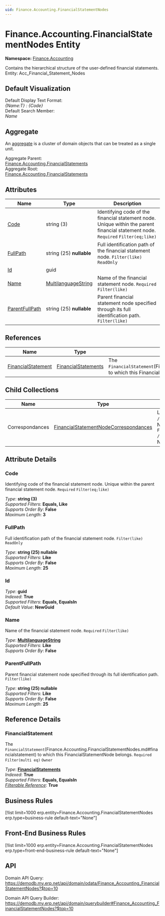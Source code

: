 ```yaml
---
uid: Finance.Accounting.FinancialStatementNodes
---
```

# Finance.Accounting.FinancialStatementNodes Entity

**Namespace:** [Finance.Accounting](Finance.Accounting.md)  

Contains the hierarchical structure of the user-defined financial statements. Entity: Acc_Financial_Statement_Nodes

## Default Visualization
Default Display Text Format:  
_{Name:T} : {Code}_  
Default Search Member:  
_Name_  

## Aggregate
An [aggregate](https://docs.erp.net/tech/advanced/concepts/aggregates.html) is a cluster of domain objects that can be treated as a single unit.  

Aggregate Parent:  
[Finance.Accounting.FinancialStatements](Finance.Accounting.FinancialStatements.md)  
Aggregate Root:  
[Finance.Accounting.FinancialStatements](Finance.Accounting.FinancialStatements.md)  

## Attributes

| Name | Type | Description |
| ---- | ---- | --- |
| [Code](Finance.Accounting.FinancialStatementNodes.md#code) | string (3) | Identifying code of the financial statement node. Unique within the parent financial statement node. `Required` `Filter(eq;like)` 
| [FullPath](Finance.Accounting.FinancialStatementNodes.md#fullpath) | string (25) __nullable__ | Full identification path of the financial statement node. `Filter(like)` `ReadOnly` 
| [Id](Finance.Accounting.FinancialStatementNodes.md#id) | guid |  
| [Name](Finance.Accounting.FinancialStatementNodes.md#name) | [MultilanguageString](../data-types.md#multilanguagestring) | Name of the financial statement node. `Required` `Filter(like)` 
| [ParentFullPath](Finance.Accounting.FinancialStatementNodes.md#parentfullpath) | string (25) __nullable__ | Parent financial statement node specified through its full identification path. `Filter(like)` 

## References

| Name | Type | Description |
| ---- | ---- | --- |
| [FinancialStatement](Finance.Accounting.FinancialStatementNodes.md#financialstatement) | [FinancialStatements](Finance.Accounting.FinancialStatements.md) | The `FinancialStatement`(Finance.Accounting.FinancialStatementNodes.md#financialstatement) to which this FinancialStatementNode belongs. `Required` `Filter(multi eq)` `Owner` |

## Child Collections

| Name | Type | Description |
| ---- | ---- | --- |
| Correspondances | [FinancialStatementNodeCorrespondances](Finance.Accounting.FinancialStatementNodeCorrespondances.md) | List of `FinancialStatement<br />NodeCorrespondance`(Finance.Accounting.FinancialStatement<br />NodeCorrespondances.md) child objects, based on the `Finance.Accounting.FinancialStatement<br />NodeCorrespondance.FinancialStatementNode`(Finance.Accounting.FinancialStatement<br />NodeCorrespondances.md#financialstatementnode) back reference 


## Attribute Details

### Code

Identifying code of the financial statement node. Unique within the parent financial statement node. `Required` `Filter(eq;like)`

_Type_: **string (3)**  
_Supported Filters_: **Equals, Like**  
_Supports Order By_: **False**  
_Maximum Length_: **3**  

### FullPath

Full identification path of the financial statement node. `Filter(like)` `ReadOnly`

_Type_: **string (25) __nullable__**  
_Supported Filters_: **Like**  
_Supports Order By_: **False**  
_Maximum Length_: **25**  

### Id

_Type_: **guid**  
_Indexed_: **True**  
_Supported Filters_: **Equals, EqualsIn**  
_Default Value_: **NewGuid**  

### Name

Name of the financial statement node. `Required` `Filter(like)`

_Type_: **[MultilanguageString](../data-types.md#multilanguagestring)**  
_Supported Filters_: **Like**  
_Supports Order By_: **False**  

### ParentFullPath

Parent financial statement node specified through its full identification path. `Filter(like)`

_Type_: **string (25) __nullable__**  
_Supported Filters_: **Like**  
_Supports Order By_: **False**  
_Maximum Length_: **25**  


## Reference Details

### FinancialStatement

The `FinancialStatement`(Finance.Accounting.FinancialStatementNodes.md#financialstatement) to which this FinancialStatementNode belongs. `Required` `Filter(multi eq)` `Owner`

_Type_: **[FinancialStatements](Finance.Accounting.FinancialStatements.md)**  
_Indexed_: **True**  
_Supported Filters_: **Equals, EqualsIn**  
_[Filterable Reference](https://docs.erp.net/dev/domain-api/filterable-references.html)_: **True**  



## Business Rules

[!list limit=1000 erp.entity=Finance.Accounting.FinancialStatementNodes erp.type=business-rule default-text="None"]

## Front-End Business Rules

[!list limit=1000 erp.entity=Finance.Accounting.FinancialStatementNodes erp.type=front-end-business-rule default-text="None"]

## API

Domain API Query:
<https://demodb.my.erp.net/api/domain/odata/Finance_Accounting_FinancialStatementNodes?$top=10>

Domain API Query Builder:
<https://demodb.my.erp.net/api/domain/querybuilder#Finance_Accounting_FinancialStatementNodes?$top=10>

